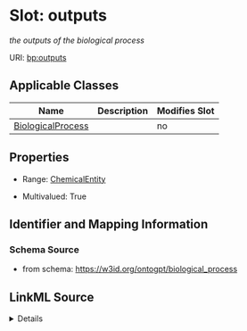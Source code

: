 

# Slot: outputs


_the outputs of the biological process_



URI: [bp:outputs](http://w3id.org/ontogpt/biological-process-templateoutputs)



<!-- no inheritance hierarchy -->





## Applicable Classes

| Name | Description | Modifies Slot |
| --- | --- | --- |
| [BiologicalProcess](BiologicalProcess.md) |  |  no  |







## Properties

* Range: [ChemicalEntity](ChemicalEntity.md)

* Multivalued: True





## Identifier and Mapping Information







### Schema Source


* from schema: https://w3id.org/ontogpt/biological_process




## LinkML Source

<details>
```yaml
name: outputs
description: the outputs of the biological process
from_schema: https://w3id.org/ontogpt/biological_process
rank: 1000
multivalued: true
alias: outputs
owner: BiologicalProcess
domain_of:
- BiologicalProcess
range: ChemicalEntity

```
</details>